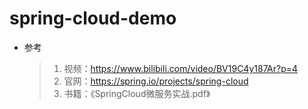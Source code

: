 # spring-cloud-demo

- 参考

  > 1. 视频：https://www.bilibili.com/video/BV19C4y187Ar?p=4
  > 2. 官网：https://spring.io/projects/spring-cloud
  > 3. 书籍：《SpringCloud微服务实战.pdf》